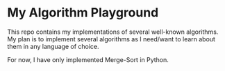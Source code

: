 # My Algorithm Playground
This repo contains my implementations of several well-known algorithms. My plan is to implement several algorithms as I need/want to learn about them in any language of choice.

For now, I have only implemented Merge-Sort in Python.